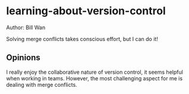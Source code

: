# learning-about-version-control

Author: Bill Wan

Solving merge conflicts takes conscious effort, but I can do it!

## Opinions

I really enjoy the collaborative nature of version control, it seems helpful when working in teams.
However, the most challenging aspect for me is dealing with merge conflicts.
